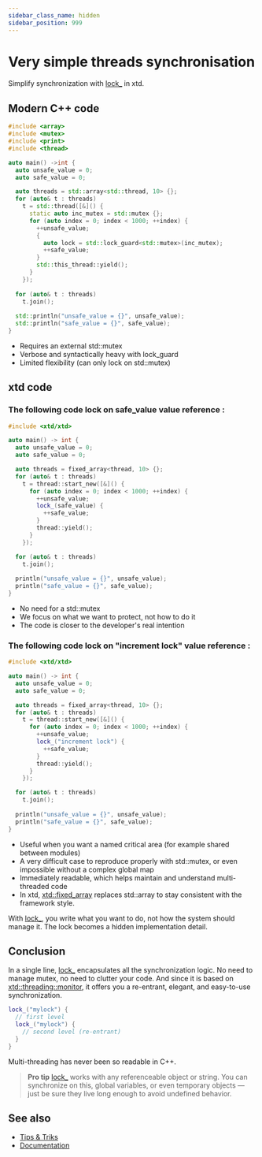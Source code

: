 ```yaml
---
sidebar_class_name: hidden
sidebar_position: 999
---
```


# Very simple threads synchronisation

Simplify synchronization with [lock_](https://gammasoft71.github.io/xtd/reference_guides/latest/group__keywords.html#gacd9906b29d877eb1eb0a8c7bc4ab774a) in xtd.

## Modern C++ code

```cpp
#include <array>
#include <mutex>
#include <print>
#include <thread>

auto main() ->int {
  auto unsafe_value = 0;
  auto safe_value = 0;

  auto threads = std::array<std::thread, 10> {};
  for (auto& t : threads)
    t = std::thread([&]() {
      static auto inc_mutex = std::mutex {};
      for (auto index = 0; index < 1000; ++index) {
        ++unsafe_value;
        {
          auto lock = std::lock_guard<std::mutex>(inc_mutex);
          ++safe_value;
        }
        std::this_thread::yield();
      }
    });
  
  for (auto& t : threads)
    t.join();
  
  std::println("unsafe_value = {}", unsafe_value);
  std::println("safe_value = {}", safe_value);
}
```

*	Requires an external std::mutex
*	Verbose and syntactically heavy with lock_guard
*	Limited flexibility (can only lock on std::mutex)

## xtd code

### The following code lock on safe_value value reference : 

```cpp
#include <xtd/xtd>

auto main() -> int {
  auto unsafe_value = 0;
  auto safe_value = 0;

  auto threads = fixed_array<thread, 10> {};
  for (auto& t : threads)
    t = thread::start_new([&]() {
      for (auto index = 0; index < 1000; ++index) {
        ++unsafe_value;
        lock_(safe_value) {
          ++safe_value;
        }
        thread::yield();
      }
    });

  for (auto& t : threads)
    t.join();
    
  println("unsafe_value = {}", unsafe_value);
  println("safe_value = {}", safe_value);
}
```

*	No need for a std::mutex
*	We focus on what we want to protect, not how to do it
*	The code is closer to the developer's real intention

### The following code lock on "increment lock" value reference : 

```cpp
#include <xtd/xtd>

auto main() -> int {
  auto unsafe_value = 0;
  auto safe_value = 0;

  auto threads = fixed_array<thread, 10> {};
  for (auto& t : threads)
    t = thread::start_new([&]() {
      for (auto index = 0; index < 1000; ++index) {
        ++unsafe_value;
        lock_("increment lock") {
          ++safe_value;
        }
        thread::yield();
      }
    });

  for (auto& t : threads)
    t.join();
    
  println("unsafe_value = {}", unsafe_value);
  println("safe_value = {}", safe_value);
}
```

*	Useful when you want a named critical area (for example shared between modules)
*	A very difficult case to reproduce properly with std::mutex, or even impossible without a complex global map
*	Immediately readable, which helps maintain and understand multi-threaded code
* In xtd, [xtd::fixed_array](https://gammasoft71.github.io/xtd/reference_guides/latest/classxtd_1_1fixed__array.html) replaces std::array to stay consistent with the framework style.


With [lock_](https://gammasoft71.github.io/xtd/reference_guides/latest/group__keywords.html#gacd9906b29d877eb1eb0a8c7bc4ab774a), you write what you want to do, not how the system should manage it. 
The lock becomes a hidden implementation detail.

## Conclusion

In a single line, [lock_](https://gammasoft71.github.io/xtd/reference_guides/latest/group__keywords.html#gacd9906b29d877eb1eb0a8c7bc4ab774a) encapsulates all the synchronization logic. 
No need to manage mutex, no need to clutter your code. 
And since it is based on [xtd::threading::monitor](https://gammasoft71.github.io/xtd/reference_guides/latest/classxtd_1_1threading_1_1monitor.html), it offers you a re-entrant, elegant, and easy-to-use synchronization.

```cpp
lock_("mylock") {
  // first level
  lock_("mylock") {
    // second level (re-entrant)
  }
}
```

Multi-threading has never been so readable in C++.

> **Pro tip**
> [lock_](https://gammasoft71.github.io/xtd/reference_guides/latest/group__keywords.html#gacd9906b29d877eb1eb0a8c7bc4ab774a) works with any referenceable object or string. You can synchronize on this, global variables, or even temporary objects — just be sure they live long enough to avoid undefined behavior.

## See also

* [Tips & Triks](/docs/documentation/tips_and_tricks)
* [Documentation](/docs/documentation)
